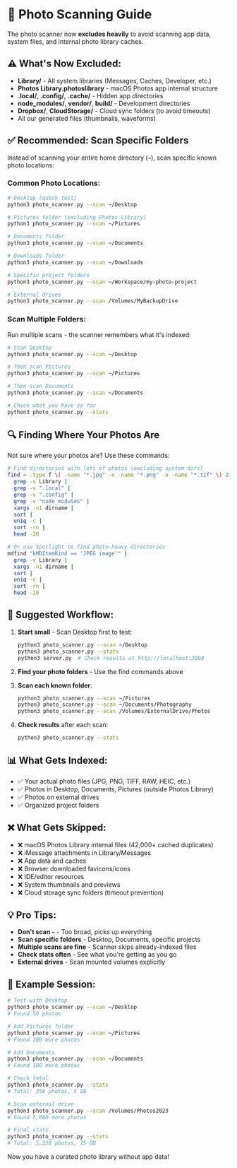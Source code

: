 # 📸 Photo Scanning Guide

The photo scanner now **excludes heavily** to avoid scanning app data, system files, and internal photo library caches.

## ⚠️ What's Now Excluded:

- **Library/** - All system libraries (Messages, Caches, Developer, etc.)
- **Photos Library.photoslibrary** - macOS Photos app internal structure
- **.local/**, **.config/**, **.cache/** - Hidden app directories
- **node_modules/**, **vendor/**, **build/** - Development directories
- **Dropbox/**, **CloudStorage/** - Cloud sync folders (to avoid timeouts)
- All our generated files (thumbnails, waveforms)

## ✅ Recommended: Scan Specific Folders

Instead of scanning your entire home directory (`~`), scan specific known photo locations:

### Common Photo Locations:

```bash
# Desktop (quick test)
python3 photo_scanner.py --scan ~/Desktop

# Pictures folder (excluding Photos Library)
python3 photo_scanner.py --scan ~/Pictures

# Documents folder
python3 photo_scanner.py --scan ~/Documents

# Downloads folder
python3 photo_scanner.py --scan ~/Downloads

# Specific project folders
python3 photo_scanner.py --scan ~/Workspace/my-photo-project

# External drives
python3 photo_scanner.py --scan /Volumes/MyBackupDrive
```

### Scan Multiple Folders:

Run multiple scans - the scanner remembers what it's indexed:

```bash
# Scan Desktop
python3 photo_scanner.py --scan ~/Desktop

# Then scan Pictures
python3 photo_scanner.py --scan ~/Pictures

# Then scan Documents
python3 photo_scanner.py --scan ~/Documents

# Check what you have so far
python3 photo_scanner.py --stats
```

## 🔍 Finding Where Your Photos Are

Not sure where your photos are? Use these commands:

```bash
# Find directories with lots of photos (excluding system dirs)
find ~ -type f \( -name "*.jpg" -o -name "*.png" -o -name "*.tif" \) 2>/dev/null |
  grep -v Library |
  grep -v ".local" |
  grep -v ".config" |
  grep -v "node_modules" |
  xargs -n1 dirname |
  sort |
  uniq -c |
  sort -rn |
  head -20

# Or use Spotlight to find photo-heavy directories
mdfind "kMDItemKind == 'JPEG image'" |
  grep -v Library |
  xargs -n1 dirname |
  sort |
  uniq -c |
  sort -rn |
  head -20
```

## 🎯 Suggested Workflow:

1. **Start small** - Scan Desktop first to test:
   ```bash
   python3 photo_scanner.py --scan ~/Desktop
   python3 photo_scanner.py --stats
   python3 server.py  # Check results at http://localhost:3000
   ```

2. **Find your photo folders** - Use the find commands above

3. **Scan each known folder**:
   ```bash
   python3 photo_scanner.py --scan ~/Pictures
   python3 photo_scanner.py --scan ~/Documents/Photography
   python3 photo_scanner.py --scan /Volumes/ExternalDrive/Photos
   ```

4. **Check results** after each scan:
   ```bash
   python3 photo_scanner.py --stats
   ```

## 📊 What Gets Indexed:

- ✅ Your actual photo files (JPG, PNG, TIFF, RAW, HEIC, etc.)
- ✅ Photos in Desktop, Documents, Pictures (outside Photos Library)
- ✅ Photos on external drives
- ✅ Organized project folders

## ❌ What Gets Skipped:

- ❌ macOS Photos Library internal files (42,000+ cached duplicates)
- ❌ iMessage attachments in Library/Messages
- ❌ App data and caches
- ❌ Browser downloaded favicons/icons
- ❌ IDE/editor resources
- ❌ System thumbnails and previews
- ❌ Cloud storage sync folders (timeout prevention)

## 💡 Pro Tips:

- **Don't scan `~`** - Too broad, picks up everything
- **Scan specific folders** - Desktop, Documents, specific projects
- **Multiple scans are fine** - Scanner skips already-indexed files
- **Check stats often** - See what you're getting as you go
- **External drives** - Scan mounted volumes explicitly

## 🚀 Example Session:

```bash
# Test with Desktop
python3 photo_scanner.py --scan ~/Desktop
# Found 50 photos

# Add Pictures folder
python3 photo_scanner.py --scan ~/Pictures
# Found 200 more photos

# Add Documents
python3 photo_scanner.py --scan ~/Documents
# Found 100 more photos

# Check total
python3 photo_scanner.py --stats
# Total: 350 photos, 5 GB

# Scan external drive
python3 photo_scanner.py --scan /Volumes/Photos2023
# Found 5,000 more photos

# Final stats
python3 photo_scanner.py --stats
# Total: 5,350 photos, 75 GB
```

Now you have a curated photo library without app data!
